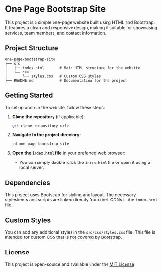 # One Page Bootstrap Site

This project is a simple one-page website built using HTML and Bootstrap. It features a clean and responsive design, making it suitable for showcasing services, team members, and contact information.

## Project Structure

```
one-page-bootstrap-site
├── src
│   ├── index.html       # Main HTML structure for the website
│   └── css
│       └── styles.css   # Custom CSS styles
├── README.md            # Documentation for the project
```

## Getting Started

To set up and run the website, follow these steps:

1. **Clone the repository** (if applicable):
   ```bash
   git clone <repository-url>
   ```

2. **Navigate to the project directory**:
   ```bash
   cd one-page-bootstrap-site
   ```

3. **Open the `index.html` file** in your preferred web browser:
   - You can simply double-click the `index.html` file or open it using a local server.

## Dependencies

This project uses Bootstrap for styling and layout. The necessary stylesheets and scripts are linked directly from their CDNs in the `index.html` file.

## Custom Styles

You can add any additional styles in the `src/css/styles.css` file. This file is intended for custom CSS that is not covered by Bootstrap.

## License

This project is open-source and available under the [MIT License](LICENSE).